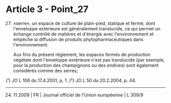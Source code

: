 # Article 3 - Point_27

27) «serre», un espace de culture de plain-pied, statique et fermé, dont l'enveloppe extérieure est généralement translucide, ce qui permet un échange contrôlé de matières et d'énergie avec l'environnement et empêche la diffusion de produits phytopharmaceutiques dans l'environnement.

    Aux fins du présent règlement, les espaces fermés de production végétale dont l'enveloppe extérieure n'est pas translucide (par exemple, pour la production des champignons ou des endives) sont également considérés comme des serres;


(¹) JO L 106 du 17.4.2001, p. 1.
(²) JO L 50 du 20.2.2004, p. 44.

---


24. 11.2009 | FR | Journal officiel de l'Union européenne | L 309/9
